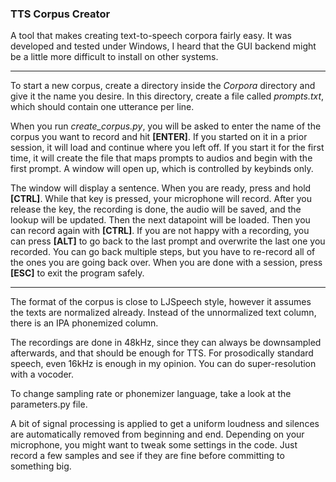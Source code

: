 ### TTS Corpus Creator

A tool that makes creating text-to-speech corpora fairly easy. It was developed and tested under Windows, I heard that
the GUI backend might be a little more difficult to install on other systems.

---

To start a new corpus, create a directory inside the *Corpora* directory and give it the name you desire. In this
directory, create a file called *prompts.txt*, which should contain one utterance per line.

When you run *create_corpus.py*, you will be asked to enter the name of the corpus you want to record and
hit **[ENTER]**. If you started on it in a prior session, it will load and continue where you left off. If you start it
for the first time, it will create the file that maps prompts to audios and begin with the first prompt. A window will
open up, which is controlled by keybinds only.

The window will display a sentence. When you are ready, press and hold **[CTRL]**. While that key is pressed, your
microphone will record. After you release the key, the recording is done, the audio will be saved, and the lookup will
be updated. Then the next datapoint will be loaded. Then you can record again with **[CTRL]**. If you are not happy with
a recording, you can press **[ALT]** to go back to the last prompt and overwrite the last one you recorded. You can go
back multiple steps, but you have to re-record all of the ones you are going back over. When you are done with a
session, press **[ESC]** to exit the program safely.

---

The format of the corpus is close to LJSpeech style, however it assumes the texts are normalized already. Instead of the
unnormalized text column, there is an IPA phonemized column.

The recordings are done in 48kHz, since they can always be downsampled afterwards, and that should be enough for TTS.
For prosodically standard speech, even 16kHz is enough in my opinion. You can do super-resolution with a vocoder.

To change sampling rate or phonemizer language, take a look at the parameters.py file.

A bit of signal processing is applied to get a uniform loudness and silences are automatically removed from beginning
and end. Depending on your microphone, you might want to tweak some settings in the code. Just record a few samples and
see if they are fine before committing to something big.